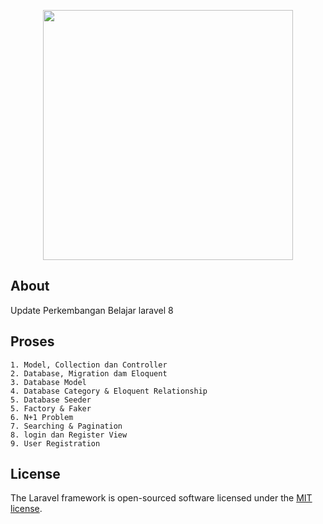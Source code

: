 <p align="center"><a href="https://laravel.com" target="_blank"><img src="https://raw.githubusercontent.com/laravel/art/master/logo-lockup/5%20SVG/2%20CMYK/1%20Full%20Color/laravel-logolockup-cmyk-red.svg" width="400"></a></p>

## About
Update Perkembangan Belajar laravel 8

## Proses
    1. Model, Collection dan Controller
    2. Database, Migration dam Eloquent
    3. Database Model
    4. Database Category & Eloquent Relationship
    5. Database Seeder
    5. Factory & Faker
    6. N+1 Problem
    7. Searching & Pagination
    8. login dan Register View
    9. User Registration
## License

The Laravel framework is open-sourced software licensed under the [MIT license](https://opensource.org/licenses/MIT).
